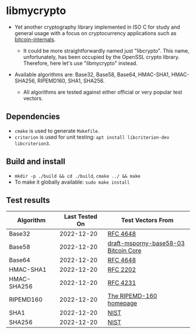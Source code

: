 # libmycrypto

* Yet another cryptography library implemented in ISO C for study and general usage with a focus
on cryptocurrency applications such as [bitcoin-internals](https://github.com/alex-lt-kong/bitcoin-internals).
  * It could be more straightforwardly named just "libcrypto". This name, unfortunately, has been occupied by
    the OpenSSL crypto library. Therefore, here let's use "libmycrypto" instead.

* Available algorithms are: Base32, Base58, Base64, HMAC-SHA1, HMAC-SHA256, RIPEMD160, SHA1, SHA256.
  * All algorithms are tested against either official or very popular test vectors.


## Dependencies

* `cmake` is used to generate `Makefile`.
* `criterion` is used for unit testing: `apt install libcriterion-dev libcriterion3`.

## Build and install

* `mkdir -p ./build && cd ./build`, `cmake ../ && make`
* To make it globally available: `sudo make install`

## Test results

| Algorithm     | Last Tested On  | Test Vectors From|
| ------------- | -------------   | ------------- |
| Base32        | 2022-12-20      | [RFC 4648](https://datatracker.ietf.org/doc/html/rfc4648#section-10)|
| Base58        | 2022-12-20      | [draft-msporny-base58-03](https://datatracker.ietf.org/doc/html/draft-msporny-base58-03#section-5)<br />[Bitcoin Core](https://github.com/bitcoin/bitcoin/blob/master/src/test/data/base58_encode_decode.json)|
| Base64        | 2022-12-20      | [RFC 4648](https://datatracker.ietf.org/doc/html/rfc4648#section-10)|
| HMAC-SHA1     | 2022-12-20      | [RFC 2202](https://datatracker.ietf.org/doc/html/rfc2202)|
| HMAC-SHA256   | 2022-12-20      | [RFC 4231](https://datatracker.ietf.org/doc/html/rfc4231)|
| RIPEMD160     | 2022-12-20      | [The RIPEMD-160 homepage](https://homes.esat.kuleuven.be/~bosselae/ripemd160.html)|
| SHA1          | 2022-12-20      | [NIST](https://csrc.nist.gov/Projects/Cryptographic-Algorithm-Validation-Program/Secure-Hashing)|
| SHA256        | 2022-12-20      | [NIST](https://csrc.nist.gov/Projects/Cryptographic-Algorithm-Validation-Program/Secure-Hashing)|
